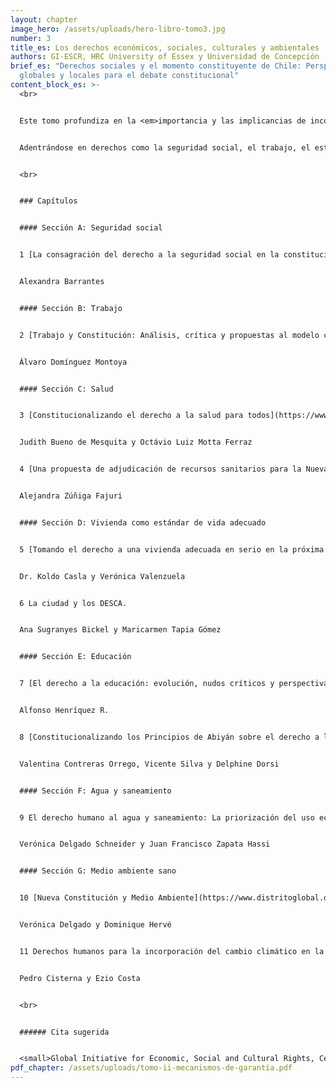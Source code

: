 ```yaml
---
layout: chapter
image_hero: /assets/uploads/hero-libro-tomo3.jpg
number: 3
title_es: Los derechos económicos, sociales, culturales y ambientales
authors: GI-ESCR, HRC University of Essex y Universidad de Concepción
brief_es: "Derechos sociales y el momento constituyente de Chile: Perspectivas
  globales y locales para el debate constitucional"
content_block_es: >-
  <br>


  Este tomo profundiza en la <em>importancia y las implicancias de incorporar los derechos económicos, sociales, culturales y ambientales dentro de la Constitución, para avanzar en la proposición de ciertos elementos esenciales que el proceso constituyente chileno debe tener en mente a lo largo de su desarrollo</em>, siempre con cautela del carácter sistémico de las constituciones y la interdependencia de los derechos humanos.


  Adentrándose en derechos como la seguridad social, el trabajo, el estándar más alto de salud posible, la vivienda desde una perspectiva de un estándar de vida adecuado y la ciudad en el contexto de los DESCA, el tomo indaga en la utilización de nuevos instrumentos o enfoques para abordar el derecho a la educación, el derecho humano al agua y el saneamiento y el derecho a un medio ambiente sano, explorando incluso los aspectos de derechos humanos para hacer frente al cambio climático.


  <br>


  ### Capítulos


  #### Sección A: Seguridad social


  1 [La consagración del derecho a la seguridad social en la constitución: implicancias y oportunidades](https://www.distritoglobal.org/assets/uploads/barrantes_la_consagracio%CC%81n_del_derecho_a_la_seguridad_social_en_la_constitucion.pdf).


  Alexandra Barrantes


  #### Sección B: Trabajo


  2 [Trabajo y Constitución: Análisis, crítica y propuestas al modelo constitucional laboral chileno](https://www.distritoglobal.org/assets/uploads/domi%CC%81nguez_trabajo_y_constitucion.pdf).


  Álvaro Domínguez Montoya


  #### Sección C: Salud


  3 [Constitucionalizando el derecho a la salud para todos](https://www.distritoglobal.org/assets/uploads/bueno_de_mesquita_constitucionalizando_el_derecho_a_la_salud_para_todos.pdf).


  Judith Bueno de Mesquita y Octávio Luiz Motta Ferraz


  4 [Una propuesta de adjudicación de recursos sanitarios para la Nueva Constitución chilena](https://www.distritoglobal.org/assets/uploads/zuniga_una_propuesta_de_adjudicacio%CC%81n_de_recursos_sanitarios_para_la_nueva_constitucion_chilena.pdf).


  Alejandra Zúñiga Fajuri


  #### Sección D: Vivienda como estándar de vida adecuado


  5 [Tomando el derecho a una vivienda adecuada en serio en la próxima constitución chilena: Un derecho en construcción desde cero](https://www.distritoglobal.org/assets/uploads/casla_tomando_el_derecho_a_una_vivienda_adecuada_en_serio_en_la_proxima_constitucion_chilena.pdf).


  Dr. Koldo Casla y Verónica Valenzuela


  6 La ciudad y los DESCA.


  Ana Sugranyes Bickel y Maricarmen Tapia Gómez


  #### Sección E: Educación


  7 [El derecho a la educación: evolución, nudos críticos y perspectivas de futuro](https://www.distritoglobal.org/assets/uploads/henri%CC%81quez_el_derecho_a_la_educacio%CC%81n_evolucion_nudos_criticos_y_perspectivas_de_futuro.pdf).


  Alfonso Henríquez R.


  8 [Constitucionalizando los Principios de Abiyán sobre el derecho a la educación: Claves para el proceso chileno](https://www.distritoglobal.org/assets/uploads/contreras_constitucionalizando_los_principios_de_abiya%CC%81n.pdf).


  Valentina Contreras Orrego, Vicente Silva y Delphine Dorsi


  #### Sección F: Agua y saneamiento


  9 El derecho humano al agua y saneamiento: La priorización del uso ecosistémico como un presupuesto necesario.


  Verónica Delgado Schneider y Juan Francisco Zapata Hassi


  #### Sección G: Medio ambiente sano


  10 [Nueva Constitución y Medio Ambiente](https://www.distritoglobal.org/assets/uploads/delgado_nueva_constitucion_y_medio_ambiente.pdf).


  Verónica Delgado y Dominique Hervé


  11 Derechos humanos para la incorporación del cambio climático en la Nueva constitución.


  Pedro Cisterna y Ezio Costa


  <br>


  ###### Cita sugerida


  <small>Global Initiative for Economic, Social and Cultural Rights, Centro de Derechos Humanos de la Universidad de Essex y Universidad de Concepción (2021) Derechos sociales y el momento constituyente de Chile: Perspectivas globales y locales para el debate constitucional. Tomo III: Los derechos económicos, sociales, culturales y ambientales. Santiago, Chile: Global Initiative for Economic, Social and Cultural Rights. DOI: 10.53110/MWKB2533.</small>
pdf_chapter: /assets/uploads/tomo-ii-mecanismos-de-garantía.pdf
---
```

